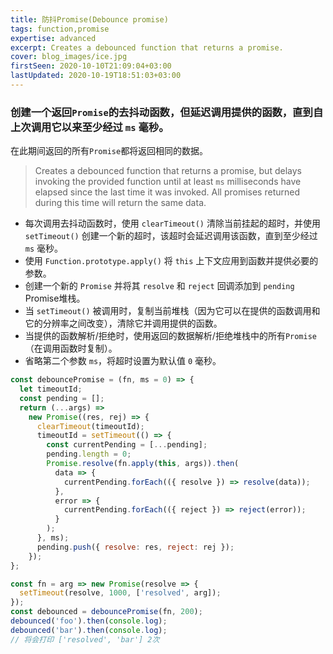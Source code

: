 ```yaml
---
title: 防抖Promise(Debounce promise)
tags: function,promise
expertise: advanced
excerpt: Creates a debounced function that returns a promise.
cover: blog_images/ice.jpg
firstSeen: 2020-10-10T21:09:04+03:00
lastUpdated: 2020-10-19T18:51:03+03:00
---
```


### 创建一个返回`Promise`的去抖动函数，但延迟调用提供的函数，直到自上次调用它以来至少经过 `ms` 毫秒。
在此期间返回的所有`Promise`都将返回相同的数据。

> Creates a debounced function that returns a promise, but delays invoking the provided function until at least `ms` milliseconds have elapsed since the last time it was invoked.
> All promises returned during this time will return the same data.

- 每次调用去抖动函数时，使用 `clearTimeout()` 清除当前挂起的超时，并使用 `setTimeout()` 创建一个新的超时，该超时会延迟调用该函数，直到至少经过 `ms` 毫秒。
- 使用 `Function.prototype.apply()` 将 `this` 上下文应用到函数并提供必要的参数。
- 创建一个新的 `Promise` 并将其 `resolve` 和 `reject` 回调添加到 `pending` Promise堆栈。
- 当 `setTimeout()` 被调用时，复制当前堆栈（因为它可以在提供的函数调用和它的分辨率之间改变），清除它并调用提供的函数。
- 当提供的函数解析/拒绝时，使用返回的数据解析/拒绝堆栈中的所有`Promise`（在调用函数时复制）。
- 省略第二个参数 `ms`，将超时设置为默认值 `0` 毫秒。

```js
const debouncePromise = (fn, ms = 0) => {
  let timeoutId;
  const pending = [];
  return (...args) =>
    new Promise((res, rej) => {
      clearTimeout(timeoutId);
      timeoutId = setTimeout(() => {
        const currentPending = [...pending];
        pending.length = 0;
        Promise.resolve(fn.apply(this, args)).then(
          data => {
            currentPending.forEach(({ resolve }) => resolve(data));
          },
          error => {
            currentPending.forEach(({ reject }) => reject(error));
          }
        );
      }, ms);
      pending.push({ resolve: res, reject: rej });
    });
};
```

```js
const fn = arg => new Promise(resolve => {
  setTimeout(resolve, 1000, ['resolved', arg]);
});
const debounced = debouncePromise(fn, 200);
debounced('foo').then(console.log);
debounced('bar').then(console.log);
// 将会打印 ['resolved', 'bar'] 2次
```
